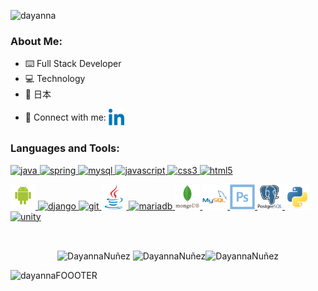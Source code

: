
![dayanna](https://github.com/dayhip-ti/dayhip-ti/assets/121836811/7527d55c-a5ea-4eb7-9c0a-fffed8a5ed3b)



### About Me:

- ⌨️ Full Stack Developer
- 💻 Technology
- 👘 日本
<!-- - I'm currently learning more about:
    - <img src="https://www.vectorlogo.zone/logos/springio/springio-icon.svg" alt="spring" width="15" height="15" margin-right="3px"/> Microservices with Spring Boot
    - <img src="https://www.vectorlogo.zone/logos/docker/docker-icon.svg" alt="spring" width="15" height="15" margin-right="3px"/> Docker / Kubernetes
    - <img src="https://www.vectorlogo.zone/logos/nodejs/nodejs-icon.svg" alt="spring" width="15" height="15" margin-right="3px"/> Node.js -->
- :link: Connect with me: <a href="https://linkedin.com/in/dayanna-nuñez" target="_blank"><img align="center" src="https://raw.githubusercontent.com/Dhamary08/Email-Sign/master/linkedin-in.png" alt="Jaime%20Reyes" height="30" width="25"/></a>

<h3 align="left">Languages and Tools:</h3>
 <a href="#" target="_blank"> <img
                src="https://www.vectorlogo.zone/logos/java/java-icon.svg" alt="java"
                width="50" height="40" margin-right="3px"/> </a> <a href="https://spring.io/" target="_blank"> <img
                src="https://www.vectorlogo.zone/logos/springio/springio-icon.svg" alt="spring" width="40"
                height="40" margin-right="3px"/> <a href="https://www.mysql.com/" target="_blank"> <img
                src="https://www.vectorlogo.zone/logos/mysql/mysql-icon.svg" alt="mysql"
                width="55" height="40" margin-right="3px"/> <a href="#" target="_blank"> <img
                src="https://upload.vectorlogo.zone/logos/javascript/images/239ec8a4-163e-4792-83b6-3f6d96911757.svg" alt="javascript"
                width="40" height="40" margin-right="3px"/> </a>
                     <a href="https://www.w3schools.com/css/" target="_blank"> <img
                src="https://cdn1.iconfinder.com/data/icons/logotypes/32/badge-css-3-128.png" alt="css3"
                width="40" height="40" margin-right="3px"/> </a> <a href="https://www.w3.org/html/" target="_blank"> <img
                src="https://www.vectorlogo.zone/logos/w3_html5/w3_html5-icon.svg" alt="html5"
                width="40" height="40" margin-right="3px"/> </a> <a href="https://developer.mozilla.org/en-US/docs/Web/JavaScript"
            target="_blank"></a>
<p align="left"> <a href="https://developer.android.com" target="_blank" rel="noreferrer"> <img src="https://raw.githubusercontent.com/devicons/devicon/master/icons/android/android-original-wordmark.svg" alt="android" width="40" height="40"/> </a> </a> <a href="https://www.djangoproject.com/" target="_blank" rel="noreferrer"> <img src="https://cdn.worldvectorlogo.com/logos/django.svg" alt="django" width="40" height="40"/> </a> <a href="https://git-scm.com/" target="_blank" rel="noreferrer"> <img src="https://www.vectorlogo.zone/logos/git-scm/git-scm-icon.svg" alt="git" width="40" height="40"/> </a> <a href="https://www.java.com" target="_blank" rel="noreferrer"> <img src="https://raw.githubusercontent.com/devicons/devicon/master/icons/java/java-original.svg" alt="java" width="40" height="40"/> </a> <a href="https://mariadb.org/" target="_blank" rel="noreferrer"> <img src="https://www.vectorlogo.zone/logos/mariadb/mariadb-icon.svg" alt="mariadb" width="40" height="40"/> </a> <a href="https://www.mongodb.com/" target="_blank" rel="noreferrer"> <img src="https://raw.githubusercontent.com/devicons/devicon/master/icons/mongodb/mongodb-original-wordmark.svg" alt="mongodb" width="40" height="40"/> </a> <a href="https://www.mysql.com/" target="_blank" rel="noreferrer"> <img src="https://raw.githubusercontent.com/devicons/devicon/master/icons/mysql/mysql-original-wordmark.svg" alt="mysql" width="40" height="40"/> </a> <a href="https://www.photoshop.com/en" target="_blank" rel="noreferrer"> <img src="https://raw.githubusercontent.com/devicons/devicon/master/icons/photoshop/photoshop-line.svg" alt="photoshop" width="40" height="40"/> </a> <a href="https://www.postgresql.org" target="_blank" rel="noreferrer"> <img src="https://raw.githubusercontent.com/devicons/devicon/master/icons/postgresql/postgresql-original-wordmark.svg" alt="postgresql" width="40" height="40"/> </a> <a href="https://www.python.org" target="_blank" rel="noreferrer"> <img src="https://raw.githubusercontent.com/devicons/devicon/master/icons/python/python-original.svg" alt="python" width="40" height="40"/> </a> <a href="https://unity.com/" target="_blank" rel="noreferrer"> <img src="https://www.vectorlogo.zone/logos/unity3d/unity3d-icon.svg" alt="unity" width="40" height="40"/> </a> </p>

<br>
<p align="center"><img align="center" src="https://github-readme-stats.vercel.app/api/top-langs?username=dayhip-ti&show_icons=true&locale=en&theme=tokyonight&langs_count=3" alt="DayannaNuñez" />&nbsp;<img align="center" src="https://github-readme-stats.vercel.app/api?username=dayhip-ti&show_icons=true&locale=en&theme=tokyonight" alt="DayannaNuñez" /><img align="center" src="https://github-readme-streak-stats.herokuapp.com/?user=dayhip-ti&theme=dark" alt="DayannaNuñez" /></p>



![dayannaFOOOTER](https://github.com/dayhip-ti/dayhip-ti/assets/121836811/210367b8-6b0a-4ce5-a87d-a668826da907)



